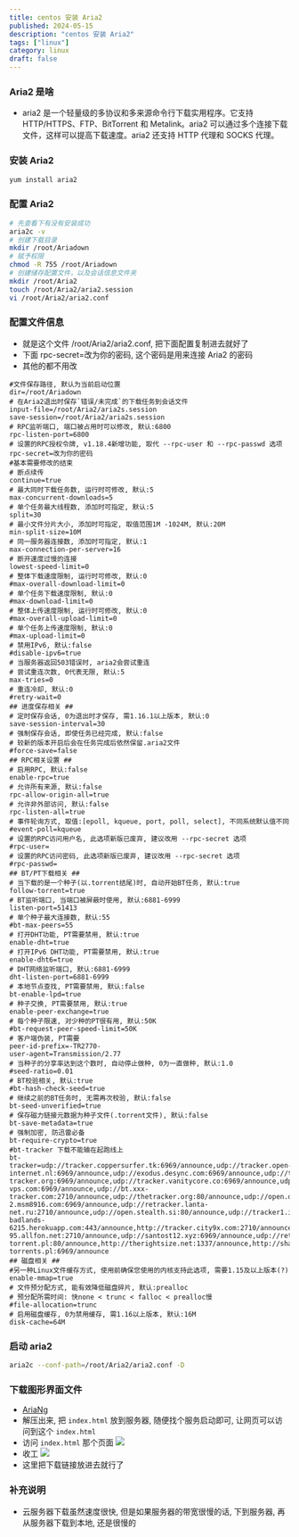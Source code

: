```yaml
---
title: centos 安装 Aria2
published: 2024-05-15
description: "centos 安装 Aria2"
tags: ["linux"]
category: linux
draft: false
---
```


### Aria2 是啥
- aria2 是一个轻量级的多协议和多来源命令行下载实用程序。它支持 HTTP/HTTPS、FTP、BitTorrent 和 Metalink。aria2 可以通过多个连接下载文件，这样可以提高下载速度。aria2 还支持 HTTP 代理和 SOCKS 代理。

### 安装 Aria2
```bash
yum install aria2
```

### 配置 Aria2
```bash
# 先查看下有没有安装成功
aria2c -v
# 创建下载目录
mkdir /root/Ariadown
# 赋予权限
chmod -R 755 /root/Ariadown
# 创建储存配置文件，以及会话信息文件夹
mkdir /root/Aria2
touch /root/Aria2/aria2.session
vi /root/Aria2/aria2.conf
```

### 配置文件信息
- 就是这个文件 /root/Aria2/aria2.conf, 把下面配置复制进去就好了
- 下面 rpc-secret=改为你的密码, 这个密码是用来连接 Aria2 的密码
- 其他的都不用改
```text
#文件保存路径, 默认为当前启动位置
dir=/root/Ariadown
# 在Aria2退出时保存`错误/未完成`的下载任务到会话文件
input-file=/root/Aria2/aria2s.session
save-session=/root/Aria2/aria2s.session
# RPC监听端口, 端口被占用时可以修改, 默认:6800
rpc-listen-port=6800
# 设置的RPC授权令牌, v1.18.4新增功能, 取代 --rpc-user 和 --rpc-passwd 选项
rpc-secret=改为你的密码
#基本需要修改的结束
# 断点续传
continue=true
# 最大同时下载任务数, 运行时可修改, 默认:5
max-concurrent-downloads=5
# 单个任务最大线程数, 添加时可指定, 默认:5
split=30
# 最小文件分片大小, 添加时可指定, 取值范围1M -1024M, 默认:20M
min-split-size=10M
# 同一服务器连接数, 添加时可指定, 默认:1
max-connection-per-server=16
# 断开速度过慢的连接
lowest-speed-limit=0
# 整体下载速度限制, 运行时可修改, 默认:0
#max-overall-download-limit=0
# 单个任务下载速度限制, 默认:0
#max-download-limit=0
# 整体上传速度限制, 运行时可修改, 默认:0
#max-overall-upload-limit=0
# 单个任务上传速度限制, 默认:0
#max-upload-limit=0
# 禁用IPv6, 默认:false
#disable-ipv6=true
# 当服务器返回503错误时, aria2会尝试重连
# 尝试重连次数, 0代表无限, 默认:5
max-tries=0
# 重连冷却, 默认:0
#retry-wait=0
## 进度保存相关 ##
# 定时保存会话, 0为退出时才保存, 需1.16.1以上版本, 默认:0
save-session-interval=30
# 强制保存会话, 即使任务已经完成, 默认:false
# 较新的版本开启后会在任务完成后依然保留.aria2文件
#force-save=false
## RPC相关设置 ##
# 启用RPC, 默认:false
enable-rpc=true
# 允许所有来源, 默认:false
rpc-allow-origin-all=true
# 允许非外部访问, 默认:false
rpc-listen-all=true
# 事件轮询方式, 取值:[epoll, kqueue, port, poll, select], 不同系统默认值不同
#event-poll=kqueue
# 设置的RPC访问用户名, 此选项新版已废弃, 建议改用 --rpc-secret 选项
#rpc-user=
# 设置的RPC访问密码, 此选项新版已废弃, 建议改用 --rpc-secret 选项
#rpc-passwd=
## BT/PT下载相关 ##
# 当下载的是一个种子(以.torrent结尾)时, 自动开始BT任务, 默认:true
follow-torrent=true
# BT监听端口, 当端口被屏蔽时使用, 默认:6881-6999
listen-port=51413
# 单个种子最大连接数, 默认:55
#bt-max-peers=55
# 打开DHT功能, PT需要禁用, 默认:true
enable-dht=true
# 打开IPv6 DHT功能, PT需要禁用, 默认:true
enable-dht6=true
# DHT网络监听端口, 默认:6881-6999
dht-listen-port=6881-6999
# 本地节点查找, PT需要禁用, 默认:false
bt-enable-lpd=true
# 种子交换, PT需要禁用, 默认:true
enable-peer-exchange=true
# 每个种子限速, 对少种的PT很有用, 默认:50K
#bt-request-peer-speed-limit=50K
# 客户端伪装, PT需要
peer-id-prefix=-TR2770-
user-agent=Transmission/2.77
# 当种子的分享率达到这个数时, 自动停止做种, 0为一直做种, 默认:1.0
#seed-ratio=0.01
# BT校验相关, 默认:true
#bt-hash-check-seed=true
# 继续之前的BT任务时, 无需再次校验, 默认:false
bt-seed-unverified=true
# 保存磁力链接元数据为种子文件(.torrent文件), 默认:false
bt-save-metadata=true
# 强制加密, 防迅雷必备
bt-require-crypto=true
#bt-tracker 下载不能输在起跑线上
bt-tracker=udp://tracker.coppersurfer.tk:6969/announce,udp://tracker.open-internet.nl:6969/announce,udp://exodus.desync.com:6969/announce,udp://tracker.internetwarriors.net:1337/announce,udp://tracker.opentrackr.org:1337/announce,udp://9.rarbg.to:2710/announce,udp://public.popcorn-tracker.org:6969/announce,udp://tracker.vanitycore.co:6969/announce,udp://tracker.mg64.net:6969/announce,udp://mgtracker.org:6969/announce,udp://tracker.tiny-vps.com:6969/announce,udp://bt.xxx-tracker.com:2710/announce,udp://thetracker.org:80/announce,udp://open.demonii.si:1337/announce,udp://tracker.torrent.eu.org:451/announce,udp://tracker.qt.is:6969/announce,udp://tracker.port443.xyz:6969/announce,udp://tracker.ds.is:6969/announce,udp://tracker.cypherpunks.ru:6969/announce,udp://tracker-2.msm8916.com:6969/announce,udp://retracker.lanta-net.ru:2710/announce,udp://open.stealth.si:80/announce,udp://tracker1.itzmx.com:8080/announce,udp://tracker.uw0.xyz:6969/announce,udp://tracker.sandrotracker.biz:6969/announce,udp://tracker.iamhansen.xyz:2000/announce,udp://torr.ws:2710/announce,http://t.nyaatracker.com:80/announce,http://retracker.telecom.by:80/announce,http://open.acgnxtracker.com:80/announce,udp://zephir.monocul.us:6969/announce,udp://tracker4.itzmx.com:2710/announce,udp://tracker.kamigami.org:2710/announce,udp://tracker.cyberia.is:6969/announce,https://evening-badlands-6215.herokuapp.com:443/announce,http://tracker.city9x.com:2710/announce,http://retracker.mgts.by:80/announce,http://open.acgtracker.com:1096/announce,http://nbz.f3322.net:36006/announce,http://0d.kebhana.mx:443/announce,wss://tracker.openwebtorrent.com:443/announce,wss://tracker.iamhansen.xyz:443/announce,wss://tracker.fastcast.nz:443/announce,wss://tracker.btorrent.xyz:443/announce,ws://tracker.btsync.cf:2710/announce,udp://z.crazyhd.com:2710/announce,udp://wambo.club:1337/announce,udp://trackerxyz.tk:1337/announce,udp://tracker1.wasabii.com.tw:6969/announce,udp://tracker.xku.tv:6969/announce,udp://tracker.tvunderground.org.ru:3218/announce,udp://tracker.swateam.org.uk:2710/announce,udp://tracker.skyts.net:6969/announce,udp://tracker.piratepublic.com:1337/announce,udp://tracker.justseed.it:1337/announce,udp://tracker.halfchub.club:6969/announce,udp://tracker.files.fm:6969/announce,udp://tracker.dutchtracking.com:6969/announce,udp://tracker.dler.org:6969/announce,udp://tracker.desu.sh:6969/announce,udp://tracker.bluefrog.pw:2710/announce,udp://t.agx.co:61655/announce,udp://sd-95.allfon.net:2710/announce,udp://santost12.xyz:6969/announce,udp://retracker.nts.su:2710/announce,udp://retracker.coltel.ru:2710/announce,udp://pubt.in:2710/announce,udp://peerfect.org:6969/announce,udp://packages.crunchbangplusplus.org:6969/announce,udp://p4p.arenabg.com:1337/announce,udp://oscar.reyesleon.xyz:6969/announce,udp://open.facedatabg.net:6969/announce,udp://ipv4.tracker.harry.lu:80/announce,udp://inferno.demonoid.pw:3418/announce,udp://explodie.org:6969/announce,https://tracker.torrentsnows.com:443/announce,http://tracker1.itzmx.com:8080/announce,http://tracker.vanitycore.co:6969/announce,http://tracker.torrentyorg.pl:80/announce,http://tracker.tfile.me:80/announce,http://tracker.mg64.net:6881/announce,http://tracker.internetwarriors.net:1337/announce,http://tracker.electro-torrent.pl:80/announce,http://therightsize.net:1337/announce,http://share.camoe.cn:8080/announce,http://retracker.spb.ru:80/announce,http://omg.wtftrackr.pw:1337/announce,http://mgtracker.org:6969/announce,http://agusiq-torrents.pl:6969/announce
## 磁盘相关 ##
#另一种Linux文件缓存方式, 使用前确保您使用的内核支持此选项, 需要1.15及以上版本(?)
enable-mmap=true
# 文件预分配方式, 能有效降低磁盘碎片, 默认:prealloc
# 预分配所需时间: 快none < trunc < falloc < prealloc慢
#file-allocation=trunc
# 启用磁盘缓存, 0为禁用缓存, 需1.16以上版本, 默认:16M
disk-cache=64M
```

### 启动 aria2
```bash
aria2c --conf-path=/root/Aria2/aria2.conf -D
```

### 下载图形界面文件
- [AriaNg](https://objects.githubusercontent.com/github-production-release-asset-2e65be/58753834/a02f200e-6c8f-4549-96e1-a469b6abf533?X-Amz-Algorithm=AWS4-HMAC-SHA256&X-Amz-Credential=releaseassetproduction%2F20240515%2Fus-east-1%2Fs3%2Faws4_request&X-Amz-Date=20240515T081242Z&X-Amz-Expires=300&X-Amz-Signature=a02bdae645189a709fc70a14077c5b64e5ac6a24c7af33acedf5a5c09ce98451&X-Amz-SignedHeaders=host&actor_id=7278892&key_id=0&repo_id=58753834&response-content-disposition=attachment%3B%20filename%3DAriaNg-1.3.7-AllInOne.zip&response-content-type=application%2Foctet-stream)
- 解压出来, 把 `index.html` 放到服务器, 随便找个服务启动即可, 让网页可以访问到这个 `index.html`
- 访问 `index.html` 那个页面
  ![](https://api.onedrive.com/v1.0/shares/s!AmRYeUQXQNkEqhCpTAjOSvfaulmu/root/content)
- 收工
  ![](https://api.onedrive.com/v1.0/shares/s!AmRYeUQXQNkEqhFbY6qHztgipZgH/root/content)
- 这里把下载链接放进去就行了

### 补充说明
- 云服务器下载虽然速度很快, 但是如果服务器的带宽很慢的话, 下到服务器, 再从服务器下载到本地, 还是很慢的
